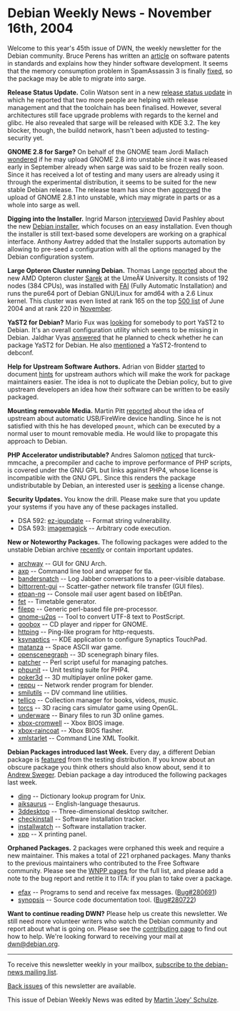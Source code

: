 
Debian Weekly News - November 16th, 2004
========================================


Welcome to this year's 45th issue of DWN, the weekly newsletter for the
Debian community. Bruce Perens has written an [article](http://technocrat.net/article.pl?sid=04/11/08/1640206) on
software patents in standards and explains how they hinder software
development. It seems that the memory consumption problem in SpamAssassin 3
is finally [fixed](https://lists.debian.org/debian-devel/2004/11/msg00283.html), so the package may be able to migrate into sarge.


**Release Status Update.** Colin Watson sent in a new [release status update](https://lists.debian.org/debian-devel-announce/2004/11/msg00003.html) in which he reported that two more people are
helping with release management and that the toolchain has been finalised.
However, several architectures still face upgrade problems with regards to the
kernel and glibc. He also revealed that sarge will be released with KDE 3.2.
The key blocker, though, the buildd network, hasn't been adjusted to
testing-security yet.


**GNOME 2.8 for Sarge?** On behalf of the GNOME team Jordi
Mallach [wondered](https://lists.debian.org/debian-release/2004/11/msg00067.html) if he may upload GNOME 2.8 into unstable since it was released
early in September already when sarge was said to be frozen really soon.
Since it has received a lot of testing and many users are already using it
through the experimental distribution, it seems to be suited for the new
stable Debian release. The release team has since then [approved](https://lists.debian.org/debian-release/2004/11/msg00107.html)
the upload of GNOME 2.8.1 into unstable, which may migrate in parts or as a
whole into sarge as well.


**Digging into the Installer.** Ingrid Marson [interviewed](http://news.zdnet.co.uk/software/linuxunix/0,39020390,39173518,00.htm) David Pashley about the new [Debian installer](https://www.debian.org/devel/debian-installer/), which focuses on
an easy installation. Even though the installer is still text-based some
developers are working on a graphical interface. Anthony Awtrey added that
the Installer supports automation by allowing to pre-seed a configuration with
all the options managed by the Debian configuration system.


**Large Opteron Cluster running Debian.** Thomas Lange [reported](https://lists.debian.org/debian-beowulf/2004/11/msg00010.html) about the new AMD Opteron cluster [Sarek](http://www.hpc2n.umu.se/resources/sarek.html) at the UmeÃ¥
University. It consists of 192 nodes (384 CPUs), was installed with [FAI](http://www.informatik.uni-koeln.de/fai/) (Fully Automatic
Installation) and runs the pure64 port of Debian GNU/Linux for amd64 with a
2.6 Linux kernel. This cluster was even listed at rank 165 on the top [500
list](http://top500.org/lists/plists.php?Y=2004&M=06&TB=2) of June 2004 and at rank 220 in [November](http://top500.org/lists/plists.php?Y=2004&M=11&TB=3).


**YaST2 for Debian?** Mario Fux was [looking](https://lists.debian.org/debian-devel/2004/11/msg00160.html)
for somebody to port YaST2 to Debian. It's an overall configuration utility
which seems to be missing in Debian. Jaldhar Vyas [answered](https://lists.debian.org/debian-devel/2004/11/msg00161.html)
that he planned to check whether he can package YaST2 for Debian. He also [mentioned](https://lists.debian.org/debian-devel/2004/11/msg00166.html)
a YaST2-frontend to debconf.


**Help for Upstream Software Authors.** Adrian von Bidder [started](https://lists.debian.org/debian-devel/2004/11/msg00181.html)
to document [hints](https://wiki.debian.org/SoftwarePackaging) for
upstream authors which will make the work for package maintainers easier. The
idea is not to duplicate the Debian policy, but to give upstream developers an
idea how their software can be written to be easily packaged.


**Mounting removable Media.** Martin Pitt [reported](https://lists.debian.org/debian-devel/2004/11/msg00201.html)
about the idea of upstream about automatic USB/FireWire device handling.
Since he is not satisfied with this he has developed `pmount`,
which can be executed by a normal user to mount removable media. He would
like to propagate this approach to Debian.


**PHP Accelerator undistributable?** Andres Salomon [noticed](https://lists.debian.org/debian-legal/2004/11/msg00078.html)
that turck-mmcache, a precompiler and cache to improve performance of PHP
scripts, is covered under the GNU GPL but links against PHP4, whose license is
incompatible with the GNU GPL. Since this renders the package undistributable
by Debian, an interested user is [seeking](https://lists.debian.org/debian-legal/2004/11/msg00090.html)
a license change.


**Security Updates.** You know the drill. Please make sure
that you update your systems if you have any of these packages installed.


* DSA 592: [ez-ipupdate](https://www.debian.org/security/2004/dsa-592) --
 Format string vulnerability.
* DSA 593: [imagemagick](https://www.debian.org/security/2004/dsa-593) --
 Arbitrary code execution.


**New or Noteworthy Packages.** The following packages were
added to the unstable Debian archive [recently](https://packages.debian.org/unstable/newpkg_main) or contain
important updates.


* [archway](https://packages.debian.org/unstable/devel/archway)
 -- GUI for GNU Arch.
* [axp](https://packages.debian.org/unstable/devel/axp)
 -- Command line tool and wrapper for tla.
* [bandersnatch](https://packages.debian.org/unstable/net/bandersnatch)
 -- Log Jabber conversations to a peer-visible database.
* [bittorrent-gui](https://packages.debian.org/unstable/net/bittorrent-gui)
 -- Scatter-gather network file transfer (GUI files).
* [etpan-ng](https://packages.debian.org/unstable/mail/etpan-ng)
 -- Console mail user agent based on libEtPan.
* [fet](https://packages.debian.org/unstable/utils/fet)
 -- Timetable generator.
* [filepp](https://packages.debian.org/unstable/perl/filepp)
 -- Generic perl-based file pre-processor.
* [gnome-u2ps](https://packages.debian.org/unstable/text/gnome-u2ps)
 -- Tool to convert UTF-8 text to PostScript.
* [goobox](https://packages.debian.org/unstable/gnome/goobox)
 -- CD player and ripper for GNOME.
* [httping](https://packages.debian.org/unstable/net/httping)
 -- Ping-like program for http-requests.
* [ksynaptics](https://packages.debian.org/unstable/x11/ksynaptics)
 -- KDE application to configure Synaptics TouchPad.
* [matanza](https://packages.debian.org/unstable/games/matanza)
 -- Space ASCII war game.
* [openscenegraph](https://packages.debian.org/unstable/devel/openscenegraph)
 -- 3D scenegraph binary files.
* [patcher](https://packages.debian.org/unstable/devel/patcher)
 -- Perl script useful for managing patches.
* [phpunit](https://packages.debian.org/unstable/web/phpunit)
 -- Unit testing suite for PHP4.
* [poker3d](https://packages.debian.org/unstable/games/poker3d)
 -- 3D multiplayer online poker game.
* [reppu](https://packages.debian.org/unstable/graphics/reppu)
 -- Network render program for blender.
* [smilutils](https://packages.debian.org/unstable/graphics/smilutils)
 -- DV command line utilities.
* [tellico](https://packages.debian.org/unstable/kde/tellico)
 -- Collection manager for books, videos, music.
* [torcs](https://packages.debian.org/unstable/games/torcs)
 -- 3D racing cars simulator game using OpenGL.
* [underware](https://packages.debian.org/unstable/games/underware)
 -- Binary files to run 3D online games.
* [xbox-cromwell](https://packages.debian.org/unstable/misc/xbox-cromwell)
 -- Xbox BIOS image.
* [xbox-raincoat](https://packages.debian.org/unstable/misc/xbox-raincoat)
 -- Xbox BIOS flasher.
* [xmlstarlet](https://packages.debian.org/unstable/text/xmlstarlet)
 -- Command Line XML Toolkit.


**Debian Packages introduced last Week.** Every day, a
different Debian package is [featured](http://www.livejournal.com/users/debaday/) from the testing
distribution. If you know about an obscure package you think others should
also know about, send it to [Andrew Sweger](http://www.livejournal.com/userinfo.bml?user=debaday).
Debian package a day introduced the following packages last week.


* [ding](http://www.livejournal.com/users/debaday/38416.html)
 -- Dictionary lookup program for Unix.
* [aiksaurus](http://www.livejournal.com/users/debaday/38798.html)
 -- English-language thesaurus.
* [3ddesktop](http://www.livejournal.com/users/debaday/38986.html)
 -- Three-dimensional desktop switcher.
* [checkinstall](http://www.livejournal.com/users/debaday/39176.html)
 -- Software installation tracker.
* [installwatch](http://www.livejournal.com/users/debaday/39629.html)
 -- Software installation tracker.
* [xpp](http://www.livejournal.com/users/debaday/39875.html)
 -- X printing panel.


**Orphaned Packages.** 2 packages were orphaned this week and
require a new maintainer. This makes a total of 221 orphaned packages. Many
thanks to the previous maintainers who contributed to the Free Software
community. Please see the [WNPP pages](https://www.debian.org/devel/wnpp/) for
the full list, and please add a note to the bug report and retitle it to ITA:
if you plan to take over a package.


* [efax](https://packages.debian.org/unstable/comm/efax)
 -- Programs to send and receive fax messages.
 ([Bug#280691](https://bugs.debian.org/280691))
* [synopsis](https://packages.debian.org/unstable/devel/synopsis)
 -- Source code documentation tool.
 ([Bug#280722](https://bugs.debian.org/280722))


**Want to continue reading DWN?** Please help us create this
newsletter. We still need more volunteer writers who watch the Debian
community and report about what is going on. Please see the [contributing page](https://www.debian.org/News/weekly/contributing) to find out how
to help. We're looking forward to receiving your mail at [dwn@debian.org](mailto:dwn@debian.org).




---



 To receive this newsletter weekly in your mailbox, [subscribe to the debian-news mailing list](https://lists.debian.org/debian-news/).



[Back issues](https://www.debian.org/News/weekly/) of this newsletter are available.



This issue of Debian Weekly News was edited by [Martin 'Joey' Schulze](mailto:dwn@debian.org).




